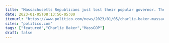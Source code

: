 ```yaml
---
title: "Massachusetts Republicans just lost their popular governor. They’re not all mad about it."
date: 2023-01-05T08:13:56-05:00
itemurl: "https://www.politico.com/news/2023/01/05/charlie-baker-massachusetts-republican-party-00076464"
sites: "politico.com"
tags: ["featured","Charlie Baker","MassGOP"]
draft: false
---
```

